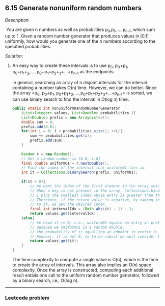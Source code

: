 ## 6.15 Generate nonuniform random numbers

*Description*:

​		You are given n numbers as well as probabilities p<sub>0</sub>,p<sub>1</sub>,....,p<sub>n-1</sub>, which sum up to 1. Given a random number generator that produces values in [0,1] uniformly, how would you generate one of the n numbers according to the specified probabilities.

*Solution*:

1. An easy way to create these intervals is to use p<sub>0</sub>, p<sub>0</sub>+p<sub>1</sub>, p<sub>0</sub>+p<sub>1</sub>+<sub>2</sub>,....,p<sub>0</sub>+p<sub>1</sub>+p<sub>2</sub>+<sub>3</sub>+...+p<sub>n-1</sub> as the endpoints.

   In general, searching an array of n disjoint intervals for the interval containing a number takes O(n) time. However, we can do better. Since the array <p<sub>0</sub>, p<sub>0</sub>+p<sub>1</sub>, p<sub>0</sub>+p<sub>1</sub>+<sub>2</sub>,....,p<sub>0</sub>+p<sub>1</sub>+p<sub>2</sub>+<sub>3</sub>+...+p<sub>n-1</sub>> is sorted, we can use binary search to find the interval in O(log n) time.

   ```java
   public static int nonuniformRandomNumberGenerator
       (List<Integer> values, List<Double> probabilities ){
       List<Double> prefix = new ArrayList<>();
       double sum = 0;
       prefix.add(0.0);
       for(int i = 0; i < probabilities.size(); ++i){
           sum += probabilities.get(i);
           prefix.add(sum);
       }
       
       Random r = new Random();
       // Get a random number in [0.0, 1.0]
       final double uniform01 = r.nextDouble();
       // Find the index of the interval that uniform01 lies in.
       int it = Collections.binarySearch(prefix, uniform01);
       
       if(it < 0){
           // We want the index of the first element in the array which is greater than the key
           // When a key is not present in the array, Collections.binarySearch() returns the negative
           // 1 plus the smallest index whose entry is greater than the key.
           // Therefore, if the return value is negative, by taking its absolute value and adding 1
           // to it, we get the desired index.
           final int intervalIdx = (Math.abs(it) - 1) - 1;
           return values.get(intervalIdx);
       }else{
           // We have it >= 0, i.e., uniform01 equals an entry in prefix
           // Because we uniform01 is a random double, 
           // the probability of it equalling an edpoint in prefix is exceedingly low
           // However, it is not 0, so to be robust we must consider this case.
           return values.get(it);
       }
   }
   ```

   The time complexity to compute a single value is O(n), which is the time to create the array of intervals. This array also implies an O(n) space complexity. Once the array is constructed, computing each additional result entails one call to the uniform random number generator, followed by a binary search, i.e., O(log n).

***

### Leetcode problem

